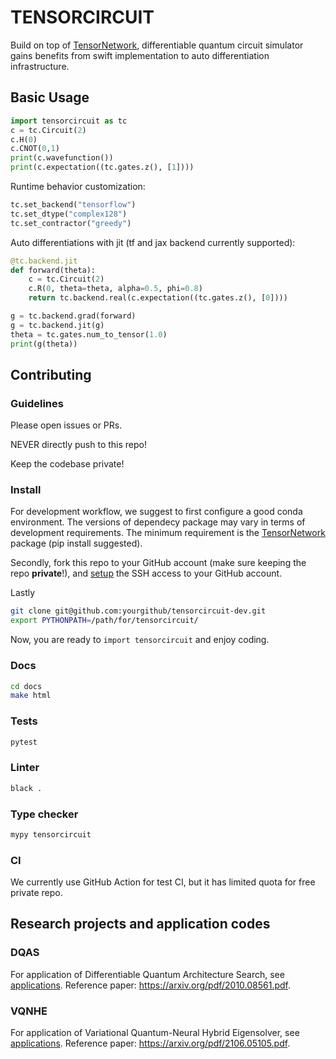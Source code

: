 # TENSORCIRCUIT

Build on top of [TensorNetwork](https://github.com/google/TensorNetwork), differentiable quantum circuit simulator gains benefits from swift implementation to auto differentiation infrastructure.

## Basic Usage

```python
import tensorcircuit as tc
c = tc.Circuit(2)
c.H(0)
c.CNOT(0,1)
print(c.wavefunction())
print(c.expectation((tc.gates.z(), [1])))
```

Runtime behavior customization:

```python
tc.set_backend("tensorflow")
tc.set_dtype("complex128")
tc.set_contractor("greedy")
```

Auto differentiations with jit (tf and jax backend currently supported):

```python
@tc.backend.jit
def forward(theta):
    c = tc.Circuit(2)
    c.R(0, theta=theta, alpha=0.5, phi=0.8)
    return tc.backend.real(c.expectation((tc.gates.z(), [0])))

g = tc.backend.grad(forward)
g = tc.backend.jit(g)
theta = tc.gates.num_to_tensor(1.0)
print(g(theta))
```

## Contributing

### Guidelines

Please open issues or PRs.

NEVER directly push to this repo!

Keep the codebase private!

### Install

For development workflow, we suggest to first configure a good conda environment. The versions of dependecy package may vary in terms of development requirements. The minimum requirement is the [TensorNetwork](https://github.com/google/TensorNetwork) package (pip install suggested).

Secondly, fork this repo to your GitHub account (make sure keeping the repo **private**!), and [setup](https://docs.github.com/en/authentication/connecting-to-github-with-ssh) the SSH access to your GitHub account.

Lastly

```bash
git clone git@github.com:yourgithub/tensorcircuit-dev.git
export PYTHONPATH=/path/for/tensorcircuit/
```

Now, you are ready to `import tensorcircuit` and enjoy coding.

### Docs

```bash
cd docs
make html
```

### Tests

```bash
pytest
```

### Linter

```bash
black .
```

### Type checker

```bash
mypy tensorcircuit
```

### CI

We currently use GitHub Action for test CI, but it has limited quota for free private repo.

## Research projects and application codes

### DQAS

For application of Differentiable Quantum Architecture Search, see [applications](/tensorcircuit/applications). Reference paper: https://arxiv.org/pdf/2010.08561.pdf.

### VQNHE

For application of Variational Quantum-Neural Hybrid Eigensolver, see [applications](/tensorcircuit/applications). Reference paper: https://arxiv.org/pdf/2106.05105.pdf.
